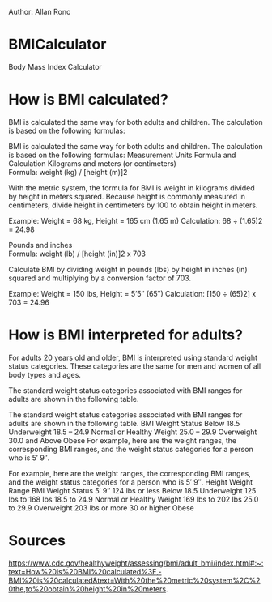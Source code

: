 Author: Allan Rono

# BMICalculator
Body Mass Index Calculator

# How is BMI calculated?
BMI is calculated the same way for both adults and children. The calculation is based on the following formulas:

BMI is calculated the same way for both adults and children. The calculation is based on the following formulas:
Measurement Units	Formula and Calculation
Kilograms and meters (or centimeters)	
Formula: weight (kg) / [height (m)]2

With the metric system, the formula for BMI is weight in kilograms divided by height in meters squared. Because height is commonly measured in centimeters, divide height in centimeters by 100 to obtain height in meters.

Example: Weight = 68 kg, Height = 165 cm (1.65 m)
Calculation: 68 ÷ (1.65)2 = 24.98

Pounds and inches	
Formula: weight (lb) / [height (in)]2 x 703

Calculate BMI by dividing weight in pounds (lbs) by height in inches (in) squared and multiplying by a conversion factor of 703.

Example: Weight = 150 lbs, Height = 5’5″ (65″)
Calculation: [150 ÷ (65)2] x 703 = 24.96

# How is BMI interpreted for adults?

For adults 20 years old and older, BMI is interpreted using standard weight status categories. These categories are the same for men and women of all body types and ages.

The standard weight status categories associated with BMI ranges for adults are shown in the following table.

The standard weight status categories associated with BMI ranges for adults are shown in the following table.
BMI	Weight Status
Below 18.5	Underweight
18.5 – 24.9	Normal or Healthy Weight
25.0 – 29.9	Overweight
30.0 and Above	Obese
For example, here are the weight ranges, the corresponding BMI ranges, and the weight status categories for a person who is 5′ 9″.

For example, here are the weight ranges, the corresponding BMI ranges, and the weight status categories for a person who is 5′ 9″.
Height	Weight Range	BMI	Weight Status
5′ 9″	124 lbs or less	Below 18.5	Underweight
125 lbs to 168 lbs	18.5 to 24.9	Normal or Healthy Weight
169 lbs to 202 lbs	25.0 to 29.9	Overweight
203 lbs or more	30 or higher	Obese

# Sources

https://www.cdc.gov/healthyweight/assessing/bmi/adult_bmi/index.html#:~:text=How%20is%20BMI%20calculated%3F,-BMI%20is%20calculated&text=With%20the%20metric%20system%2C%20the,to%20obtain%20height%20in%20meters.
